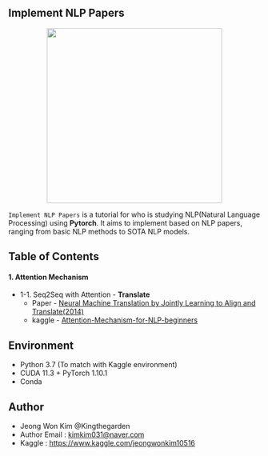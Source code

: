 ## Implement NLP Papers

<p align="center">
<img width="350" src="https://raw.githubusercontent.com/pytorch/pytorch/master/docs/source/_static/img/pytorch-logo-dark.png"  align="middle">
</p>

`Implement NLP Papers` is a tutorial for who is studying NLP(Natural Language Processing) using **Pytorch**. It aims to implement based on NLP papers, ranging from basic NLP methods to SOTA NLP models.

## Table of Contents

#### 1. Attention Mechanism

- 1-1. Seq2Seq with Attention - **Translate**
  - Paper - [Neural Machine Translation by Jointly Learning to Align and Translate(2014)](https://arxiv.org/abs/1409.0473)
  - kaggle - [Attention-Mechanism-for-NLP-beginners](https://www.kaggle.com/jeongwonkim10516/attention-mechanism-for-nlp-beginners)


## Environment

- Python 3.7 (To match with Kaggle environment)
- CUDA 11.3 + PyTorch 1.10.1
- Conda


## Author

- Jeong Won Kim @Kingthegarden
- Author Email : kimkim031@naver.com
- Kaggle : https://www.kaggle.com/jeongwonkim10516
